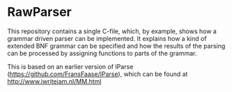 # RawParser

This repository contains a single C-file, which, by example,
shows how a grammar driven parser can be implemented. It
explains how a kind of extended BNF grammar can be specified
and how the results of the parsing can be processed by assigning
functions to parts of the grammar.

This is based on an earlier version of IParse
(https://github.com/FransFaase/IParse), which can be found
at http://www.iwriteiam.nl/MM.html

